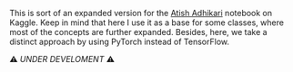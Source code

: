 This is sort of an expanded version for the [Atish Adhikari] notebook on Kaggle.
Keep in mind that here I use it as a base for some classes, where most of the concepts
are further expanded. Besides, here, we take a distinct approach by using PyTorch instead of
TensorFlow.

:warning: _UNDER DEVELOMENT_ :warning:


[Atish Adhikari]:https://www.kaggle.com/atishadhikari/fake-news-cleaning-word2vec-lstm-99-accuracy/data
